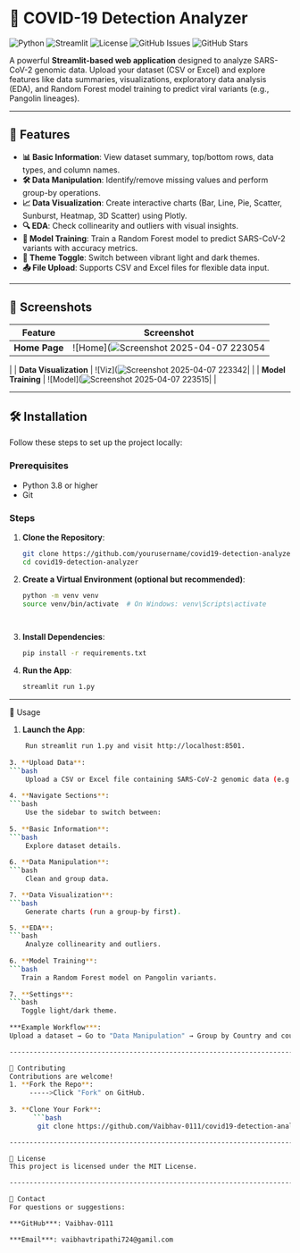 # 🦠 COVID-19 Detection Analyzer

![Python](https://img.shields.io/badge/Python-3.8%2B-blue) ![Streamlit](https://img.shields.io/badge/Streamlit-1.0%2B-red) ![License](https://img.shields.io/badge/License-MIT-green) ![GitHub Issues](https://img.shields.io/github/issues/yourusername/covid19-detection-analyzer) ![GitHub Stars](https://img.shields.io/github/stars/yourusername/covid19-detection-analyzer?style=social)

A powerful **Streamlit-based web application** designed to analyze SARS-CoV-2 genomic data. Upload your dataset (CSV or Excel) and explore features like data summaries, visualizations, exploratory data analysis (EDA), and Random Forest model training to predict viral variants (e.g., Pangolin lineages).

------------------------------------------------------------------------------------------------------------------------------------------------------------------------------------------

## 🚀 Features

- **📊 Basic Information**: View dataset summary, top/bottom rows, data types, and column names.
- **🛠️ Data Manipulation**: Identify/remove missing values and perform group-by operations.
- **📈 Data Visualization**: Create interactive charts (Bar, Line, Pie, Scatter, Sunburst, Heatmap, 3D Scatter) using Plotly.
- **🔍 EDA**: Check collinearity and outliers with visual insights.
- **🤖 Model Training**: Train a Random Forest model to predict SARS-CoV-2 variants with accuracy metrics.
- **🎨 Theme Toggle**: Switch between vibrant light and dark themes.
- **📤 File Upload**: Supports CSV and Excel files for flexible data input.

------------------------------------------------------------------------------------------------------------------------------------------------------------------------------------------

## 📸 Screenshots

| Feature                | Screenshot                          |
|------------------------|-------------------------------------|
| **Home Page**          | ![Home](![Screenshot 2025-04-07 223054](https://github.com/user-attachments/assets/1261823e-3ec4-4729-a6cb-14e363500ded)|
|
| **Data Visualization** | ![Viz](![Screenshot 2025-04-07 223342](https://github.com/user-attachments/assets/8f96ed83-07a3-40fc-94ac-3b85c723cd4c)|
|
| **Model Training**     | ![Model](![Screenshot 2025-04-07 223515](https://github.com/user-attachments/assets/db1c8310-4f04-4594-a939-246d8b8bb712)|
|


------------------------------------------------------------------------------------------------------------------------------------------------------------------------------------------

## 🛠️ Installation

Follow these steps to set up the project locally:

### Prerequisites
- Python 3.8 or higher
- Git

### Steps
1. **Clone the Repository**:
   ```bash
   git clone https://github.com/yourusername/covid19-detection-analyzer.git
   cd covid19-detection-analyzer

2. **Create a Virtual Environment (optional but recommended)**:
   ```bash
   python -m venv venv
   source venv/bin/activate  # On Windows: venv\Scripts\activate

      
3. **Install Dependencies**:
   ```bash
   pip install -r requirements.txt


4. **Run the App**:
    ```bash
    streamlit run 1.py

------------------------------------------------------------------------------------------------------------------------------------------------------------------------------------------

📖 Usage
1. **Launch the App**:
```bash
    Run streamlit run 1.py and visit http://localhost:8501.
   
3. **Upload Data**:
```bash
    Upload a CSV or Excel file containing SARS-CoV-2 genomic data (e.g., with columns like Pangolin, Accession, Length, Collection_Date).
   
4. **Navigate Sections**:
```bash
    Use the sidebar to switch between:
  
5. **Basic Information**:
```bash
    Explore dataset details.
   
6. **Data Manipulation**:
```bash
    Clean and group data.

7. **Data Visualization**:
```bash
    Generate charts (run a group-by first).

5. **EDA**:
```bash
    Analyze collinearity and outliers.
   
6. **Model Training**:
```bash
   Train a Random Forest model on Pangolin variants.
   
7. **Settings**:
```bash
   Toggle light/dark theme.
   
***Example Workflow***:
Upload a dataset → Go to "Data Manipulation" → Group by Country and count → Visualize as a Pie chart → Train a model to predict Pangolin.

------------------------------------------------------------------------------------------------------------------------------------------------------------------------------------------

🤝 Contributing
Contributions are welcome!
1. **Fork the Repo**:
     ----->Click "Fork" on GitHub.
   
3. **Clone Your Fork**:
      ```bash
       git clone https://github.com/Vaibhav-0111/covid19-detection-analyzer.git

-----------------------------------------------------------------------------------------------------------------------------------------------------------------------------------------

📜 License
This project is licensed under the MIT License.

----------------------------------------------------------------------------------------------------------------------------------------------------------------------------------------

📧 Contact
For questions or suggestions:

***GitHub***: Vaibhav-0111

***Email***: vaibhavtripathi724@gamil.com
      
